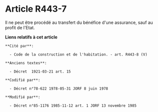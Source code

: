 # Article R443-7

Il ne peut être procédé au transfert du bénéfice d'une assurance, sauf au profit de l'Etat.

**Liens relatifs à cet article**

	**Cité par**:

	  - Code de la construction et de l'habitation. - art. R443-8 (V)

	**Anciens textes**:

	  - Décret  1921-03-21 art. 15

	**Codifié par**:

	  - Décret n°78-622 1978-05-31 JORF 8 juin 1978

	**Modifié par**:

	  - Décret n°85-1176 1985-11-12 art. 1 JORF 13 novembre 1985
